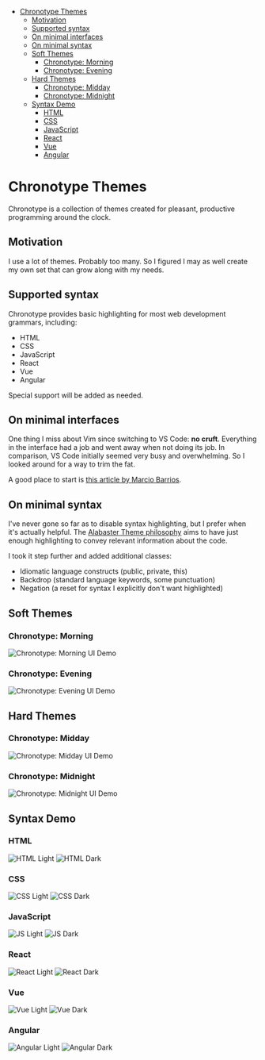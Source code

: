 - [Chronotype Themes](#chronotype-themes)
  - [Motivation](#motivation)
  - [Supported syntax](#supported-syntax)
  - [On minimal interfaces](#on-minimal-interfaces)
  - [On minimal syntax](#on-minimal-syntax)
  - [Soft Themes](#soft-themes)
    - [Chronotype: Morning](#chronotype-morning)
    - [Chronotype: Evening](#chronotype-evening)
  - [Hard Themes](#hard-themes)
    - [Chronotype: Midday](#chronotype-midday)
    - [Chronotype: Midnight](#chronotype-midnight)
  - [Syntax Demo](#syntax-demo)
    - [HTML](#html)
    - [CSS](#css)
    - [JavaScript](#javascript)
    - [React](#react)
    - [Vue](#vue)
    - [Angular](#angular)

# Chronotype Themes

Chronotype is a collection of themes created for pleasant, productive programming around the clock.

## Motivation

I use a lot of themes. Probably too many. So I figured I may as well create my own set that can grow along with my needs.

## Supported syntax

Chronotype provides basic highlighting for most web development grammars, including:

+ HTML
+ CSS
+ JavaScript
+ React
+ Vue
+ Angular

Special support will be added as needed.

## On minimal interfaces

One thing I miss about Vim since switching to VS Code: **no cruft**. Everything in the interface had a job and went away when not doing its job. In comparison, VS Code initially seemed very busy and overwhelming. So I looked around for a way to trim the fat.

A good place to start is [this article by Marcio Barrios](https://medium.com/@marciobarrios/minimal-user-interface-for-visual-studio-code-2ab849eb6d8e).

## On minimal syntax

I've never gone so far as to disable syntax highlighting, but I prefer when it's actually helpful. The [Alabaster Theme philosophy](https://marketplace.visualstudio.com/items?itemName=tonsky.theme-alabaster) aims to have just enough highlighting to convey relevant information about the code.

I took it step further and added additional classes:

+ Idiomatic language constructs (public, private, this)
+ Backdrop (standard language keywords, some punctuation)
+ Negation (a reset for syntax I explicitly don't want highlighted)

## Soft Themes

### Chronotype: Morning

![Chronotype: Morning UI Demo](images/ui/morning-ui.png)

### Chronotype: Evening

![Chronotype: Evening UI Demo](images/ui/evening-ui.png)

## Hard Themes

### Chronotype: Midday

![Chronotype: Midday UI Demo](images/ui/midday-ui.png)

### Chronotype: Midnight

![Chronotype: Midnight UI Demo](images/ui/midnight-ui.png)

## Syntax Demo

### HTML

![HTML Light](images/syntax/html-light.png)
![HTML Dark](images/syntax/html-dark.png)

### CSS

![CSS Light](images/syntax/css-light.png)
![CSS Dark](images/syntax/css-dark.png)

### JavaScript

![JS Light](images/syntax/js-light.png)
![JS Dark](images/syntax/js-dark.png)

### React

![React Light](images/syntax/react-light.png)
![React Dark](images/syntax/react-dark.png)

### Vue

![Vue Light](images/syntax/vue-light.png)
![Vue Dark](images/syntax/vue-dark.png)

### Angular

![Angular Light](images/syntax/angular-light.png)
![Angular Dark](images/syntax/angular-dark.png)
